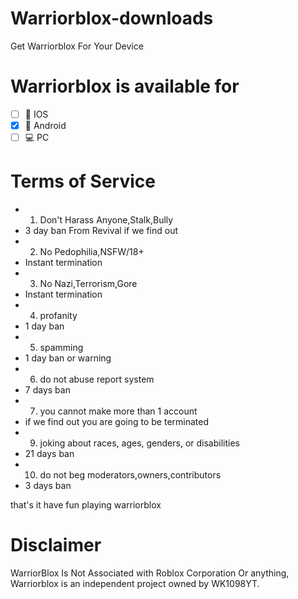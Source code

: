 # Warriorblox-downloads
Get Warriorblox For Your Device

# Warriorblox is available for
- [ ] 📱 IOS
- [x] 📱 Android
- [ ] 💻 PC

# Terms of Service

- 1. Don't Harass Anyone,Stalk,Bully
- 3 day ban From Revival if we find out
- 2. No Pedophilia,NSFW/18+
- Instant termination
- 3. No Nazi,Terrorism,Gore
- Instant termination
- 4. profanity
- 1 day ban
- 5. spamming
- 1 day ban or warning
- 6. do not abuse report system
- 7 days ban
- 7. you cannot make more than 1 account
- if we find out you are going to be terminated
- 9. joking about races, ages, genders, or disabilities
- 21 days ban
- 10. do not beg moderators,owners,contributors
- 3 days ban

that's it have fun playing warriorblox

# Disclaimer
WarriorBlox Is Not Associated with Roblox Corporation Or anything, Warriorblox is an independent project owned by WK1098YT.
